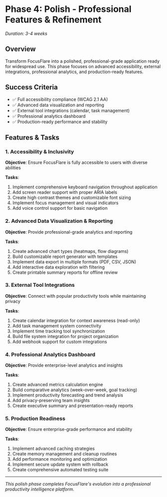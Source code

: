 # Phase 4: Polish - Professional Features & Refinement
*Duration: 3-4 weeks*

## Overview
Transform FocusFlare into a polished, professional-grade application ready for widespread use. This phase focuses on advanced accessibility, external integrations, professional analytics, and production-ready features.

## Success Criteria
- ✅ Full accessibility compliance (WCAG 2.1 AA)
- ✅ Advanced data visualization and reporting
- ✅ External tool integrations (calendar, task management)
- ✅ Professional analytics dashboard
- ✅ Production-ready performance and stability

## Features & Tasks

### 1. **Accessibility & Inclusivity**
**Objective**: Ensure FocusFlare is fully accessible to users with diverse abilities

**Tasks**:
1. Implement comprehensive keyboard navigation throughout application
2. Add screen reader support with proper ARIA labels
3. Create high contrast themes and customizable font sizing
4. Implement focus management and visual indicators
5. Add voice control support for basic navigation

### 2. **Advanced Data Visualization & Reporting**
**Objective**: Provide professional-grade analytics and reporting

**Tasks**:
1. Create advanced chart types (heatmaps, flow diagrams)
2. Build customizable report generator with templates
3. Implement data export in multiple formats (PDF, CSV, JSON)
4. Add interactive data exploration with filtering
5. Create printable summary reports for offline review

### 3. **External Tool Integrations**
**Objective**: Connect with popular productivity tools while maintaining privacy

**Tasks**:
1. Create calendar integration for context awareness (read-only)
2. Add task management system connectivity
3. Implement time tracking tool synchronization
4. Build file system integration for project organization
5. Add webhook support for custom integrations

### 4. **Professional Analytics Dashboard**
**Objective**: Provide enterprise-level analytics and insights

**Tasks**:
1. Create advanced metrics calculation engine
2. Build comparative analytics (week-over-week, goal tracking)
3. Implement productivity forecasting and trend analysis
4. Add privacy-preserving team insights
5. Create executive summary and presentation-ready reports

### 5. **Production Readiness**
**Objective**: Ensure enterprise-grade performance and stability

**Tasks**:
1. Implement advanced caching strategies
2. Create memory management and cleanup routines
3. Add performance monitoring and optimization
4. Implement secure update system with rollback
5. Create comprehensive automated testing suite

---

*This polish phase completes FocusFlare's evolution into a professional productivity intelligence platform.* 